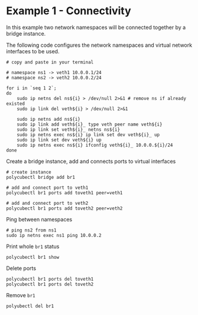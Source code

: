 # Example 1 - Connectivity


In this example two network namespaces will be connected together by a bridge instance.


The following code configures the network namespaces and virtual network interfaces to be used.

```
# copy and paste in your terminal

# namespace ns1 -> veth1 10.0.0.1/24
# namespace ns2 -> veth2 10.0.0.2/24

for i in `seq 1 2`;
do
    sudo ip netns del ns${i} > /dev/null 2>&1 # remove ns if already existed
    sudo ip link del veth${i} > /dev/null 2>&1

    sudo ip netns add ns${i}
    sudo ip link add veth${i}_ type veth peer name veth${i}
    sudo ip link set veth${i}_ netns ns${i}
    sudo ip netns exec ns${i} ip link set dev veth${i}_ up
    sudo ip link set dev veth${i} up
    sudo ip netns exec ns${i} ifconfig veth${i}_ 10.0.0.${i}/24
done
```


Create a bridge instance, add and connects ports to virtual interfaces

```
# create instance
polycubectl bridge add br1

# add and connect port to veth1
polycubectl br1 ports add toveth1 peer=veth1

# add and connect port to veth2
polycubectl br1 ports add toveth2 peer=veth2
```


Ping between namespaces

```
# ping ns2 from ns1
sudo ip netns exec ns1 ping 10.0.0.2
```

Print whole ``br1`` status

```
polycubectl br1 show
```

Delete ports

```
polycubectl br1 ports del toveth1
polycubectl br1 ports del toveth2
```

Remove ``br1``

```
polyubectl del br1
```
